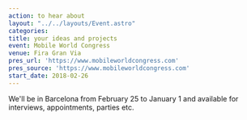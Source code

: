 ```yaml
---
action: to hear about
layout: "../../layouts/Event.astro"
categories:
title: your ideas and projects
event: Mobile World Congress
venue: Fira Gran Via
pres_url: 'https://www.mobileworldcongress.com'
pres_source: 'https://www.mobileworldcongress.com'
start_date: 2018-02-26
---
```


We'll be in Barcelona from February 25 to January 1 and available for interviews, appointments, parties etc.
